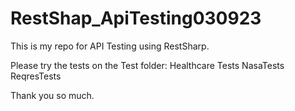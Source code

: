 # RestShap_ApiTesting030923
This is my repo for API Testing using RestSharp.

Please try the tests on the Test folder:
Healthcare Tests
NasaTests
ReqresTests


Thank you so much.